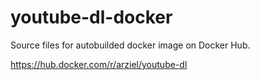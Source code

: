# youtube-dl-docker

Source files for autobuilded docker image on Docker Hub.

https://hub.docker.com/r/arziel/youtube-dl
